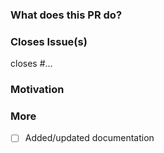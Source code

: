 <!--
PLEASE READ THIS MESSAGE.

HOW TO WRITE A GOOD PULL REQUEST?

- Make it small.
- Do only one thing.
- Avoid re-formatting.
- Make sure the code builds and works.
- Write useful descriptions and titles.
- Address review comments in terms of additional commits.
- Do not amend/squash existing ones unless the PR is trivial.
- Read the contributing guide: https://docs.bigbluebutton.org/support/faq.html#bigbluebutton-development-process
- Sign and send the Contributor License Agreement: https://docs.bigbluebutton.org/support/faq.html#why-do-i-need-to-sign-a-contributor-license-agreement-to-contribute-source-code

-->

### What does this PR do?

<!-- A brief description of each change being made with this pull request. -->

### Closes Issue(s)

closes #...
<!-- List here all the issues closed by this pull request. Use keyword `closes` before each issue number -->

### Motivation

<!-- What inspired you to submit this pull request? -->

### More

<!-- Anything else we should know when reviewing? -->
- [ ] Added/updated documentation
